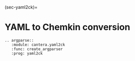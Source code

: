 (sec-yaml2ck)=
# YAML to Chemkin conversion

```{eval-rst}
.. argparse::
   :module: cantera.yaml2ck
   :func: create_argparser
   :prog: yaml2ck
```

